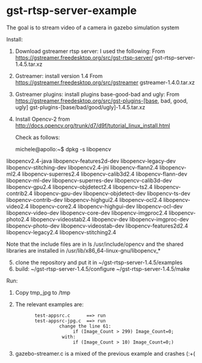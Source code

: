 # gst-rtsp-server-example
The goal is to stream video of a camera in gazebo simulation system

Install:

1. Download gstreamer rtsp server: I used the following:
      From https://gstreamer.freedesktop.org/src/gst-rtsp-server/
      gst-rtsp-server-1.4.5.tar.xz
2. Gstreamer: install version 1.4
      From https://gstreamer.freedesktop.org/src/gstreamer
      gstreamer-1.4.0.tar.xz
3. Gstreamer plugins: install plugins base-good-bad and ugly:
      From https://gstreamer.freedesktop.org/src/gst-plugins-[base, bad, good, ugly]
      gst-plugins-[base/bad/good/ugly]-1.4.5.tar.xz
4. Install Opencv-2 from http://docs.opencv.org/trunk/d7/d9f/tutorial_linux_install.html
   
   Check as follows:
   
   michele@apollo:~$ dpkg -s libopencv
   
libopencv2.4-java         libopencv-features2d-dev  libopencv-legacy-dev      libopencv-stitching-dev
libopencv2.4-jni          libopencv-flann2.4        libopencv-ml2.4           libopencv-superres2.4
libopencv-calib3d2.4      libopencv-flann-dev       libopencv-ml-dev          libopencv-superres-dev
libopencv-calib3d-dev     libopencv-gpu2.4          libopencv-objdetect2.4    libopencv-ts2.4
libopencv-contrib2.4      libopencv-gpu-dev         libopencv-objdetect-dev   libopencv-ts-dev
libopencv-contrib-dev     libopencv-highgui2.4      libopencv-ocl2.4          libopencv-video2.4
libopencv-core2.4         libopencv-highgui-dev     libopencv-ocl-dev         libopencv-video-dev
libopencv-core-dev        libopencv-imgproc2.4      libopencv-photo2.4        libopencv-videostab2.4
libopencv-dev             libopencv-imgproc-dev     libopencv-photo-dev       libopencv-videostab-dev
libopencv-features2d2.4   libopencv-legacy2.4       libopencv-stitching2.4    
   
   Note that the include files are in ls /usr/include/opencv and the shared libraries are installed in /usr/lib/x86_64-linux-gnu/libopencv_*
  
5. clone the repository and put it in ~/gst-rtsp-server-1.4.5/examples
6. build: 
      ~/gst-rtsp-server-1.4.5/configure
      ~/gst-rtsp-server-1.4.5/make

Run:

1. Copy tmp_jpg to /tmp
2. The relevant examples are:

              test-appsrc.c      ==> run 
              test-appsrc-jpg.c  ==> run
                       change the line 61:
                            if (Image_Count > 299) Image_Count=0; 
                        with:
                            if (Image_Count > 10) Image_Count=0;)
3. gazebo-streamer.c is a mixed of the previous example and crashes (:+(
              
